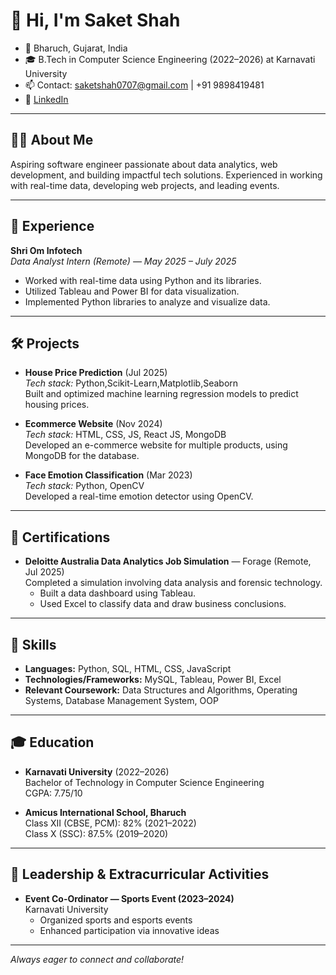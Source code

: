 # 👋 Hi, I'm Saket Shah

- 📍 Bharuch, Gujarat, India
- 🎓 B.Tech in Computer Science Engineering (2022–2026) at Karnavati University  
- 📫 Contact: saketshah0707@gmail.com | +91 9898419481  
- 🔗 [LinkedIn](https://linkedin.com/in/saket-shah)

---

## 🧑‍💻 About Me

Aspiring software engineer passionate about data analytics, web development, and building impactful tech solutions. Experienced in working with real-time data, developing web projects, and leading events.

---

## 💼 Experience

**Shri Om Infotech**  
_Data Analyst Intern (Remote) — May 2025 – July 2025_  
- Worked with real-time data using Python and its libraries.
- Utilized Tableau and Power BI for data visualization.
- Implemented Python libraries to analyze and visualize data.

---

## 🛠️ Projects

 - **House Price Prediction** (Jul 2025)  
   *Tech stack:* Python,Scikit-Learn,Matplotlib,Seaborn  
   Built and optimized machine learning regression models to predict housing prices.

- **Ecommerce Website** (Nov 2024)  
  *Tech stack:* HTML, CSS, JS, React JS, MongoDB  
  Developed an e-commerce website for multiple products, using MongoDB for the database.

- **Face Emotion Classification** (Mar 2023)  
  *Tech stack:* Python, OpenCV  
  Developed a real-time emotion detector using OpenCV.



---

## 🏅 Certifications

- **Deloitte Australia Data Analytics Job Simulation** — Forage (Remote, Jul 2025)  
  Completed a simulation involving data analysis and forensic technology.  
  - Built a data dashboard using Tableau.
  - Used Excel to classify data and draw business conclusions.

---

## 🧠 Skills

- **Languages:** Python, SQL, HTML, CSS, JavaScript
- **Technologies/Frameworks:** MySQL, Tableau, Power BI, Excel
- **Relevant Coursework:** Data Structures and Algorithms, Operating Systems, Database Management System, OOP

---

## 🎓 Education

- **Karnavati University** (2022–2026)  
  Bachelor of Technology in Computer Science Engineering  
  CGPA: 7.75/10

- **Amicus International School, Bharuch**  
  Class XII (CBSE, PCM): 82% (2021–2022)  
  Class X (SSC): 87.5% (2019–2020)

---

## 🚀 Leadership & Extracurricular Activities

- **Event Co-Ordinator — Sports Event (2023–2024)**  
  Karnavati University  
  - Organized sports and esports events
  - Enhanced participation via innovative ideas

---

_Always eager to connect and collaborate!_
